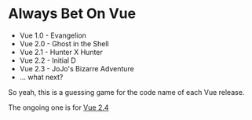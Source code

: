 # Always Bet On Vue

- Vue 1.0 - Evangelion
- Vue 2.0 - Ghost in the Shell
- Vue 2.1 - Hunter X Hunter
- Vue 2.2 - Initial D
- Vue 2.3 - JoJo's Bizarre Adventure
- ... what next?

So yeah, this is a guessing game for the code name of each Vue release.

The ongoing one is for [Vue 2.4](https://github.com/egoist/always-bet-on-vue/issues/1)
